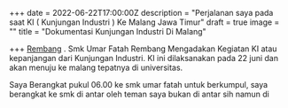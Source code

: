 +++
date = 2022-06-22T17:00:00Z
description = "Perjalanan saya pada saat KI ( Kunjungan Industri ) Ke Malang Jawa Timur"
draft = true
image = ""
title = "Dokumentasi Kunjungan Industri Di Malang"

+++
[Rembang]() . Smk Umar Fatah Rembang Mengadakan Kegiatan KI atau kepanjangan dari Kunjungan Industri. KI ini dilaksanakan pada 22 juni dan akan menuju ke malang tepatnya di universitas.

Saya Berangkat pukul 06.00 ke smk umar fatah untuk berkumpul, saya berangkat ke smk di antar oleh teman saya bukan di antar sih namun di